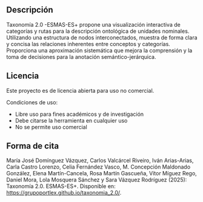 ## Descripción

Taxonomía 2.0 -ESMAS-ES+ propone una visualización interactiva de categorías y rutas para la descripción ontológica de unidades nominales. Utilizando una estructura de nodos interconectados, muestra de forma clara y concisa las relaciones inherentes entre conceptos y categorías. Proporciona una aproximación sistemática que mejora la comprensión y la toma de decisiones para la anotación semántico-jerárquica.

## Licencia

Este proyecto es de licencia abierta para uso no comercial.

Condiciones de uso:
- Libre uso para fines académicos y de investigación
- Debe citarse la herramienta en cualquier uso
- No se permite uso comercial

## Forma de cita

María José Domínguez Vázquez, Carlos Valcárcel Riveiro, Iván Arias-Arias, Carla Castro Lorenzo, Celia Fernández Vasco, M. Concepción Maldonado González, Elena Martín-Cancela, Rosa Martín Gascueña, Vítor Míguez Rego, Daniel Mora, Lola Mosquera Sánchez y Sara Vázquez Rodríguez (2025): Taxonomía 2.0. ESMAS-ES+. Disponible en: https://grupoportlex.github.io/taxonomia_2.0/.


